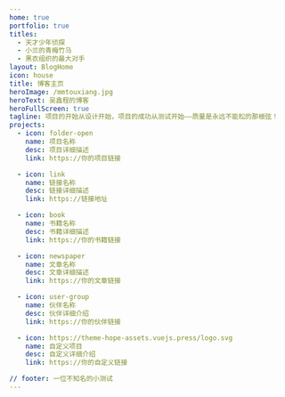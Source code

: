 ```yaml
---
home: true
portfolio: true
titles:
  - 天才少年侦探
  - 小兰的青梅竹马
  - 黑衣组织的最大对手
layout: BlogHome
icon: house
title: 博客主页
heroImage: /mmtouxiang.jpg
heroText: 吴鑫程的博客
heroFullScreen: true
tagline: 项目的开始从设计开始，项目的成功从测试开始——质量是永远不能松的那根弦！
projects:
  - icon: folder-open
    name: 项目名称
    desc: 项目详细描述
    link: https://你的项目链接

  - icon: link
    name: 链接名称
    desc: 链接详细描述
    link: https://链接地址

  - icon: book
    name: 书籍名称
    desc: 书籍详细描述
    link: https://你的书籍链接

  - icon: newspaper
    name: 文章名称
    desc: 文章详细描述
    link: https://你的文章链接

  - icon: user-group
    name: 伙伴名称
    desc: 伙伴详细介绍
    link: https://你的伙伴链接

  - icon: https://theme-hope-assets.vuejs.press/logo.svg
    name: 自定义项目
    desc: 自定义详细介绍
    link: https://你的自定义链接

// footer: 一位不知名的小测试
---
```

